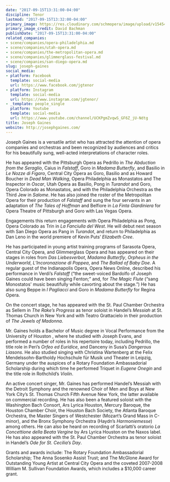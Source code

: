 ```yaml
---
date: "2017-09-15T13:31:00-04:00"
discipline: Tenor
lastmod: "2017-09-15T13:32:00-04:00"
primary_image: https://res.cloudinary.com/schmopera/image/upload/v1545409169/media/webhook-uploads/1505496693740/0435%2BJoseph%2BGaines_EDITED.jpg.jpg
primary_image_credit: David Bachman
publishDate: "2017-09-15T13:31:00-04:00"
related_companies:
- scene/companies/opera-philadelphia.md
- scene/companies/utah-opera.md
- scene/companies/the-metropolitan-opera.md
- scene/companies/glimmerglass-festival.md
- scene/companies/san-diego-opera.md
slug: joseph-gaines
social_media:
- platform: Facebook
  template: social-media
  url: https://www.facebook.com/jgtenor
- platform: Instagram
  template: social-media
  url: https://www.instagram.com/jgtenor/
- _template: people_single
  platform: Youtube
  template: social-media
  url: https://www.youtube.com/channel/UCKPgmZvqwS_GF6Z_jU-Ndtg
title: Joseph Gaines
website: http://josephgaines.com/
---
```


Joseph Gaines is a versatile artist who has attracted the attention of opera companies and orchestras and been recognized by audiences and critics for his beautifully sung, well-acted interpretations of character roles.

He has appeared with the Pittsburgh Opera as Pedrillo in *The Abduction from the Seraglio*, Caius in *Falstaff*, Goro in *Madama Butterfly*, and Basilio in *Le Nozze di Figaro*, Central City Opera as Goro, Basilio and as Howard Boucher in *Dead Man Walking*, Opera Philadelphia as Monastatos and The Inspector in *Oscar*, Utah Opera as Basilio, Pong in *Turandot* and Goro, Opera Colorado as Monastatos, and with the Philadelphia Orchestra as the Third Jew in *Salome*.  He has also joined the roster of the Metropolitan Opera for their production of *Falstaff* and sung the four servants in an adaptation of *The Tales of Hoffman* and Belfiore in *La Finta Giardiniera* for Opera Theatre of Pittsburgh and Goro with Las Vegas Opera.

Engagements this return engagements with Opera Philadelphia as Pong, Opera Colorado as Trin in *La Fanciulla del West*. He will debut next season with San Diego Opera as Pang in *Turandot*, and return to Philadelphia as Dan Leno in the world premiere of Kevin Puts’ *Elizabeth Cree*.

He has participated in young artist training programs of Sarasota Opera, Central City Opera, and Glimmerglass Opera and has appeared on their stages in roles from *Das Liebesverbot*, *Madama Butterfly*, *Orpheus in the Underworld*, *L’Incoronazione di Poppea*, and *The Ballad of Baby Doe*.  A regular guest of the Indianapolis Opera,  Opera News Online, described his performance in Verdi’s *Falstaff* (“the sweet-voiced Bardolfo of Joseph Gaines could have been singing Fenton;” and, for *The Magic Flute* (“sang Monostatos' music beautifully while cavorting about the stage.”)   He has also sung Beppe in *I Pagliacci* and Goro in *Madama Butterfly* for Regina Opera.

On the concert stage, he has appeared with the  St. Paul Chamber Orchestra as Sellem in *The Rake’s Progress* as tenor soloist in Handel’s *Messiah* at St. Thomas Church in New York and with Teatro Grattacielo in their production of *The Jewels of Madonna*.

Mr. Gaines holds a Bachelor of Music degree in Vocal Performance from the University of Houston , where he studied with Joseph Evans, and performed a number of roles in his repertoire today, including Pedrillo, the title role in Peri’s *Orfeo ed Euridice*, and Danceny in Susa’s *Dangerous Liasons*.  He also studied singing with Christina Wartenberg at the Felix Mendelssohn-Bartholdy Hochschule für Musik und Theater in Leipzig, Germany under the auspices of a Rotary Foundation Ambassadorial Scholarship during which time he performed Triquet in *Eugene Onegin* and the title role in Rothchild’s *Violin*.

An active concert singer, Mr. Gaines has performed Handel’s Messiah with the Detroit Symphony and the renowned Choir of Men and Boys at New York City’s St. Thomas Church Fifth Avenue New York, the latter available on commercial recording.  He has also been a featured soloist with the Washington Bach Consort, Ars Lyrica Houston, Mercury Baroque, the Houston Chamber Choir, the Houston Bach Society, the Atlanta Baroque Orchestra, the Master Singers of Westchester (Mozart’s Grand Mass in C-minor), and the Bronx Symphony Orchestra (Haydn’s *Harmoniemesse*) among others.  He can also be heard on recording of Scarlatti’s oratorio *La Concettione della Beata Vergine* by Ars Lyrica Houston on the Naxos label.  He has also appeared with the St. Paul Chamber Orchestra as tenor soloist in Handel’s *Ode for St. Cecilia’s Day*.

Grants and awards include: The Rotary Foundation Ambassadorial Scholarship; The Anna Sosenko Assist Trust; and The McGlone Award for Outstanding Young Artist at Central City Opera and the coveted 2007-2008 William M. Sullivan Foundation Awards, which includes a $10,000 career grant.
